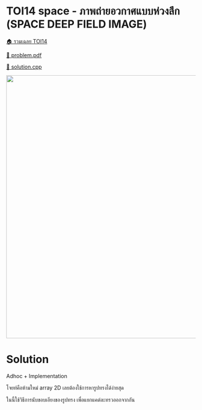<!-- @codegen_problem begin -->
# TOI14 space - ภาพถ่ายอวกาศแบบห่วงลึก (SPACE DEEP FIELD IMAGE)

[🏠 รวมเฉลย TOI14](../)

[💎 problem.pdf](./toi14_space_2.pdf)

[🎉 solution.cpp](./toi14_space_2.cpp)

<img width="700" src="https://github.com/krist7599555/toi/assets/19445033/07d46756-5c7e-433b-8ac9-820761f0098d" />
<!-- @codegen_problem end -->

# Solution

Adhoc + Implementation

โจยท์คือห้ามใหม่ array 2D เลยต้องใช้การหารูปทรงได้ง่ายสุด

ในนี้ใช้วิธีการนับขอบเอียงของรูปทรง เพื่อแยกแคต่ละทรวออกจากกัน

